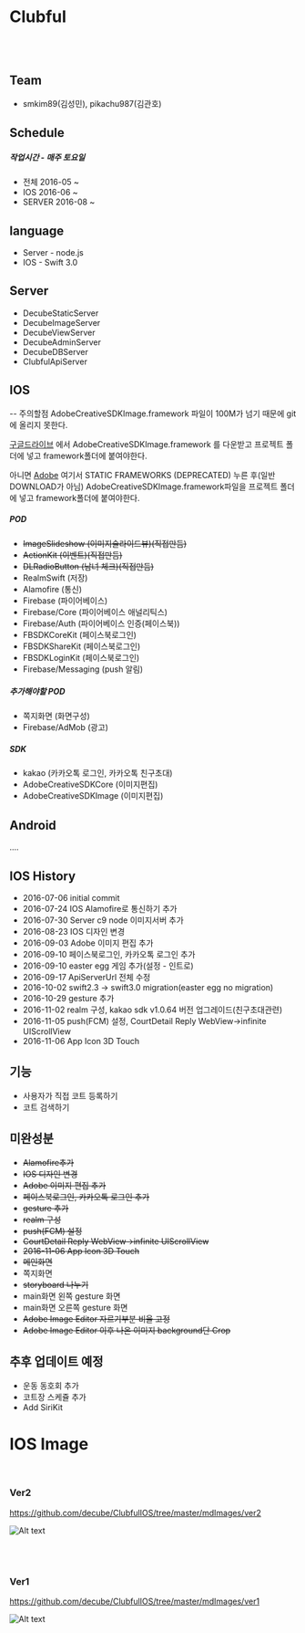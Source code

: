
# Clubful

<br><br>

## Team

* smkim89(김성민), pikachu987(김관호)

## Schedule

##### 작업시간 - 매주 토요일

* 전체 2016-05 ~
* IOS 2016-06 ~
* SERVER 2016-08 ~

## language

* Server - node.js
* IOS - Swift 3.0

## Server

* DecubeStaticServer
* DecubeImageServer
* DecubeViewServer
* DecubeAdminServer
* DecubeDBServer
* ClubfulApiServer


## IOS

-- 주의할점
AdobeCreativeSDKImage.framework 파일이 100M가 넘기 때문에 git 에 올리지 못한다.

[구글드라이브](https://drive.google.com/drive/folders/0B9LPAVZlBrqSeXNRWmE4TC1sNWM?usp=sharing) 에서 
AdobeCreativeSDKImage.framework 를 다운받고 프로젝트 폴더에 넣고 framework폴더에 붙여야한다.

아니면 [Adobe](https://creativesdk.adobe.com/downloads.html) 여기서 STATIC FRAMEWORKS (DEPRECATED) 누른 후(일반 DOWNLOAD가 아님)
AdobeCreativeSDKImage.framework파일을 프로젝트 폴더에 넣고 framework폴더에 붙여야한다.


 

##### POD

* ~~ImageSlideshow (이미지슬라이드뷰)(직접만듬)~~
* ~~ActionKit (이벤트)(직접만듬)~~
* ~~DLRadioButton (남녀 체크)(직접만듬)~~
* RealmSwift (저장)
* Alamofire (통신)
* Firebase (파이어베이스)
* Firebase/Core (파이어베이스 애널리틱스)
* Firebase/Auth (파이어베이스 인증(페이스북))
* FBSDKCoreKit (페이스북로그인)
* FBSDKShareKit (페이스북로그인)
* FBSDKLoginKit (페이스북로그인)
* Firebase/Messaging (push 알림)


##### 추가해야할 POD

* 쪽지화면 (화면구성)
* Firebase/AdMob (광고)

##### SDK

* kakao (카카오톡 로그인, 카카오톡 친구초대)
* AdobeCreativeSDKCore (이미지편집)
* AdobeCreativeSDKImage (이미지편집)

## Android
....



## IOS History
* 2016-07-06 initial commit
* 2016-07-24 IOS Alamofire로 통신하기 추가
* 2016-07-30 Server c9 node 이미지서버 추가
* 2016-08-23 IOS 디자인 변경
* 2016-09-03 Adobe 이미지 편집 추가
* 2016-09-10 페이스북로그인, 카카오톡 로그인 추가
* 2016-09-10 easter egg 게임 추가(설정 - 인트로)
* 2016-09-17 ApiServerUrl 전체 수정
* 2016-10-02 swift2.3 -> swift3.0 migration(easter egg no migration)
* 2016-10-29 gesture 추가
* 2016-11-02 realm 구성, kakao sdk v1.0.64 버전 업그레이드(친구초대관련)
* 2016-11-05 push(FCM) 설정, CourtDetail Reply WebView->infinite UIScrollView
* 2016-11-06 App Icon 3D Touch


## 기능
* 사용자가 직접 코트 등록하기
* 코트 검색하기


## 미완성분
* ~~Alamofire추가~~
* ~~IOS 디자인 변경~~
* ~~Adobe 이미지 편집 추가~~
* ~~페이스북로그인, 카카오톡 로그인 추가~~
* ~~gesture 추가~~
* ~~realm 구성~~
* ~~push(FCM) 설정~~
* ~~CourtDetail Reply WebView->infinite UIScrollView~~
* ~~2016-11-06 App Icon 3D Touch~~
* ~~메인화면~~
* 쪽지화면
* ~~storyboard 나누기~~
* main화면 왼쪽 gesture 화면
* main화면 오른쪽 gesture 화면
* ~~Adobe Image Editor 자르기부분 비율 고정~~
* ~~Adobe Image Editor 이후 나온 이미지 background단 Crop~~


## 추후 업데이트 예정
* 운동 동호회 추가
* 코트장 스케쥴 추가
* Add SiriKit





# IOS Image
<br>



### Ver2

https://github.com/decube/ClubfulIOS/tree/master/mdImages/ver2

![Alt text](./mdImages/ver2/01.png)

<br><br>



### Ver1

https://github.com/decube/ClubfulIOS/tree/master/mdImages/ver1

![Alt text](./mdImages/ver1/01.png)
